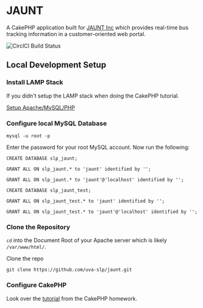 # JAUNT
A CakePHP application built for [JAUNT Inc](http://www.ridejaunt.org) which provides real-time bus tracking information in a customer-oriented web portal.

![CirclCI Build Status](https://circleci.com/gh/uva-slp/jaunt.png?circle-token=3464093d197f7948542f23f6554b58935dee90b0)

## Local Development Setup

### Install LAMP Stack
If you didn't setup the LAMP stack when doing the CakePHP tutorial.

[Setup Apache/MySQL/PHP](https://help.ubuntu.com/community/ApacheMySQLPHP)

### Configure local MySQL Database
`mysql -u root -p`

Enter the password for your root MySQL account. Now run the following:

`CREATE DATABASE slp_jaunt;`

`GRANT ALL ON slp_jaunt.* to 'jaunt' identified by '';`

`GRANT ALL ON slp_jaunt.* to 'jaunt'@'localhost' identified by '';`

`CREATE DATABASE slp_jaunt_test;`

`GRANT ALL ON slp_jaunt_test.* to 'jaunt' identified by '';`

`GRANT ALL ON slp_jaunt_test.* to 'jaunt'@'localhost' identified by '';`

### Clone the Repository
`cd` into the Document Root of your Apache server which is likely `/var/www/html/`.

Clone the repo

`git clone https://github.com/uva-slp/jaunt.git`

### Configure CakePHP

Look over the [tutorial](http://aaronbloomfield.github.io/slp/docs/cakephp-getting-started.html) from the CakePHP homework.
